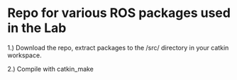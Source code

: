 # Repo for various ROS packages used in the Lab

1.) Download the repo, extract packages to the /src/ directory in your catkin workspace.

2.) Compile with catkin_make


